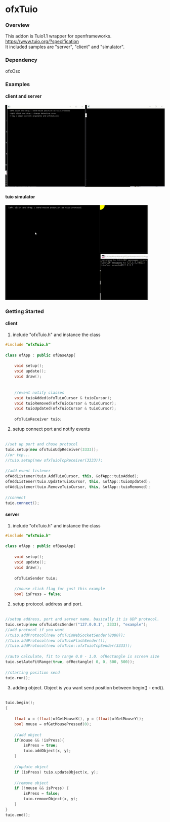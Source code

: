 # ofxTuio

### Overview
This addon is Tuio1.1 wrapper for openframeworks. <br>
https://www.tuio.org/?specification <br>
It included samples are "server", "client" and "simulator".<br>

### Dependency
ofxOsc

### Examples
#### client and server
<img src="images/client_server.gif" width="612px">

#### tuio simulator
<img src="images/simulator.gif" width="450px">

### Getting Started

#### client
1. include "ofxTuio.h" and instance the class
```cpp
#include "ofxTuio.h"

class ofApp : public ofBaseApp{

	void setup();
	void update();
	void draw();


	//event notify classes
	void tuioAdded(ofxTuioCursor & tuioCursor);
	void tuioRemoved(ofxTuioCursor & tuioCursor);
	void tuioUpdated(ofxTuioCursor & tuioCursor);

	ofxTuioReceiver tuio;

```

2. setup connect port and notify events
```cpp

//set up port and chose protocol
tuio.setup(new ofxTuioUdpReceiver(3333));
//or tcp...
//tuio.setup(new ofxTuioTcpReceiver(3333));

//add event listener
ofAddListener(tuio.AddTuioCursor, this, &ofApp::tuioAdded);
ofAddListener(tuio.UpdateTuioCursor, this, &ofApp::tuioUpdated);
ofAddListener(tuio.RemoveTuioCursor, this, &ofApp::tuioRemoved);

//connect
tuio.connect();

```

#### server
1. include "ofxTuio.h" and instance the class
```cpp
#include "ofxTuio.h"

class ofApp : public ofBaseApp{

	void setup();
	void update();
	void draw();

	ofxTuioSender tuio;

	//mouse click flag for just this example
	bool isPress = false;

```

2. setup protocol. address and port.
```cpp

//setup address, port and server name. basically it is UDP protocol.
tuio.setup(new ofxTuioOscSender("127.0.0.1", 3333), "example");
//add protocol if you want
//tuio.addProtocol(new ofxTuioWebSocketSender(8080));
//tuio.addProtocol(new ofxTuioFlashSender());
//tuio.addProtocol(new ofxTuio::ofxTuioTcpSender(3333));

//auto calculate, fit to range 0.0 - 1.0. ofRectangle is screen size
tuio.setAutoFitRange(true, ofRectangle( 0, 0, 500, 500));

//starting position send
tuio.run();

```

3. adding object. Object is you want send position between begin() - end(). 
```cpp

tuio.begin();
{

	float x = (float)ofGetMouseX(), y = (float)ofGetMouseY();
	bool mouse = ofGetMousePressed(0);

	//add object
	if(mouse && !isPress){
		isPress = true;
		tuio.addObject(x, y);
	}
	
	//update object
	if (isPress) tuio.updateObject(x, y);
	
	//remove object
	if (!mouse && isPress) {
		isPress = false;
		tuio.removeObject(x, y);
	}
}
tuio.end();

```